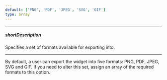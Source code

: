 ```yaml
---
default: ['PNG', 'PDF', 'JPEG', 'SVG', 'GIF']
type: array
---
```

---
##### shortDescription
Specifies a set of formats available for exporting into.

---
By default, a user can export the widget into five formats: PNG, PDF, JPEG, SVG and GIF. If you need to alter this set, assign an array of the required formats to this option.